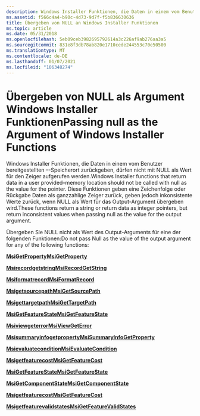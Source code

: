 ```yaml
---
description: Windows Installer Funktionen, die Daten in einem vom Benutzer bereitgestellten –-Speicherort zurückgeben, dürfen nicht mit NULL als Wert für den Zeiger aufgerufen werden.
ms.assetid: f566c4a4-b90c-4d73-9d7f-f5b836630636
title: Übergeben von NULL an Windows Installer Funktionen
ms.topic: article
ms.date: 05/31/2018
ms.openlocfilehash: 5eb09ceb3982695792614a3c226af9ab276aa3a5
ms.sourcegitcommit: 831e8f3db78ab820e1710cede244553c70e50500
ms.translationtype: MT
ms.contentlocale: de-DE
ms.lasthandoff: 01/07/2021
ms.locfileid: "106348274"
---
```

# <a name="passing-null-as-the-argument-of-windows-installer-functions"></a><span data-ttu-id="505df-103">Übergeben von NULL als Argument Windows Installer Funktionen</span><span class="sxs-lookup"><span data-stu-id="505df-103">Passing null as the Argument of Windows Installer Functions</span></span>

<span data-ttu-id="505df-104">Windows Installer Funktionen, die Daten in einem vom Benutzer bereitgestellten –-Speicherort zurückgeben, dürfen nicht mit NULL als Wert für den Zeiger aufgerufen werden.</span><span class="sxs-lookup"><span data-stu-id="505df-104">Windows Installer functions that return data in a user provided–memory location should not be called with null as the value for the pointer.</span></span> <span data-ttu-id="505df-105">Diese Funktionen geben eine Zeichenfolge oder Rückgabe Daten als ganzzahlige Zeiger zurück, geben jedoch inkonsistente Werte zurück, wenn NULL als Wert für das Output-Argument übergeben wird.</span><span class="sxs-lookup"><span data-stu-id="505df-105">These functions return a string or return data as integer pointers, but return inconsistent values when passing null as the value for the output argument.</span></span>

<span data-ttu-id="505df-106">Übergeben Sie NULL nicht als Wert des Output-Arguments für eine der folgenden Funktionen:</span><span class="sxs-lookup"><span data-stu-id="505df-106">Do not pass Null as the value of the output argument for any of the following functions:</span></span>

[<span data-ttu-id="505df-107">**MsiGetProperty**</span><span class="sxs-lookup"><span data-stu-id="505df-107">**MsiGetProperty**</span></span>](/windows/desktop/api/Msiquery/nf-msiquery-msigetpropertya)

[<span data-ttu-id="505df-108">**Msirecordgetstring**</span><span class="sxs-lookup"><span data-stu-id="505df-108">**MsiRecordGetString**</span></span>](/windows/desktop/api/Msiquery/nf-msiquery-msirecordgetstringa)

[<span data-ttu-id="505df-109">**Msiformatrecord**</span><span class="sxs-lookup"><span data-stu-id="505df-109">**MsiFormatRecord**</span></span>](/windows/desktop/api/Msiquery/nf-msiquery-msiformatrecorda)

[<span data-ttu-id="505df-110">**Msigetsourcepath**</span><span class="sxs-lookup"><span data-stu-id="505df-110">**MsiGetSourcePath**</span></span>](/windows/desktop/api/Msiquery/nf-msiquery-msigetsourcepatha)

[<span data-ttu-id="505df-111">**Msigettargetpath**</span><span class="sxs-lookup"><span data-stu-id="505df-111">**MsiGetTargetPath**</span></span>](/windows/desktop/api/Msiquery/nf-msiquery-msigettargetpatha)

[<span data-ttu-id="505df-112">**MsiGetFeatureState**</span><span class="sxs-lookup"><span data-stu-id="505df-112">**MsiGetFeatureState**</span></span>](/windows/desktop/api/Msiquery/nf-msiquery-msigetfeaturestatea)

[<span data-ttu-id="505df-113">**Msiviewgeterror**</span><span class="sxs-lookup"><span data-stu-id="505df-113">**MsiViewGetError**</span></span>](/windows/desktop/api/Msiquery/nf-msiquery-msiviewgeterrora)

[<span data-ttu-id="505df-114">**Msisummaryinfogetproperty**</span><span class="sxs-lookup"><span data-stu-id="505df-114">**MsiSummaryInfoGetProperty**</span></span>](/windows/desktop/api/Msiquery/nf-msiquery-msisummaryinfogetpropertya)

[<span data-ttu-id="505df-115">**Msievaluatecondition**</span><span class="sxs-lookup"><span data-stu-id="505df-115">**MsiEvaluateCondition**</span></span>](/windows/desktop/api/Msiquery/nf-msiquery-msievaluateconditiona)

[<span data-ttu-id="505df-116">**Msigetfeaturecost**</span><span class="sxs-lookup"><span data-stu-id="505df-116">**MsiGetFeatureCost**</span></span>](/windows/desktop/api/Msiquery/nf-msiquery-msigetfeaturecosta)

[<span data-ttu-id="505df-117">**MsiGetFeatureState**</span><span class="sxs-lookup"><span data-stu-id="505df-117">**MsiGetFeatureState**</span></span>](/windows/desktop/api/Msiquery/nf-msiquery-msigetfeaturestatea)

[<span data-ttu-id="505df-118">**MsiGetComponentState**</span><span class="sxs-lookup"><span data-stu-id="505df-118">**MsiGetComponentState**</span></span>](/windows/desktop/api/Msiquery/nf-msiquery-msigetcomponentstatea)

[<span data-ttu-id="505df-119">**Msigetfeaturecost**</span><span class="sxs-lookup"><span data-stu-id="505df-119">**MsiGetFeatureCost**</span></span>](/windows/desktop/api/Msiquery/nf-msiquery-msigetfeaturecosta)

[<span data-ttu-id="505df-120">**Msigetfeaturevalidstates**</span><span class="sxs-lookup"><span data-stu-id="505df-120">**MsiGetFeatureValidStates**</span></span>](/windows/desktop/api/Msiquery/nf-msiquery-msigetfeaturevalidstatesa)

 

 



